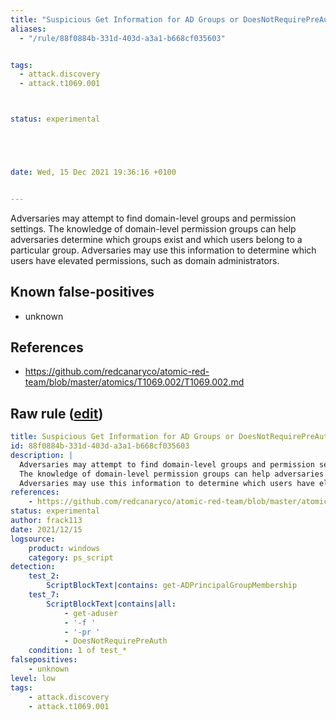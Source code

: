 ```yaml
---
title: "Suspicious Get Information for AD Groups or DoesNotRequirePreAuth User"
aliases:
  - "/rule/88f0884b-331d-403d-a3a1-b668cf035603"


tags:
  - attack.discovery
  - attack.t1069.001



status: experimental





date: Wed, 15 Dec 2021 19:36:16 +0100


---
```


Adversaries may attempt to find domain-level groups and permission settings.
The knowledge of domain-level permission groups can help adversaries determine which groups exist and which users belong to a particular group.
Adversaries may use this information to determine which users have elevated permissions, such as domain administrators. 


<!--more-->


## Known false-positives

* unknown



## References

* https://github.com/redcanaryco/atomic-red-team/blob/master/atomics/T1069.002/T1069.002.md


## Raw rule ([edit](https://github.com/SigmaHQ/sigma/edit/master/rules/windows/powershell/powershell_script/posh_ps_suspicious_ad_group_reco.yml))
```yaml
title: Suspicious Get Information for AD Groups or DoesNotRequirePreAuth User 
id: 88f0884b-331d-403d-a3a1-b668cf035603
description: |
  Adversaries may attempt to find domain-level groups and permission settings.
  The knowledge of domain-level permission groups can help adversaries determine which groups exist and which users belong to a particular group.
  Adversaries may use this information to determine which users have elevated permissions, such as domain administrators. 
references:
    - https://github.com/redcanaryco/atomic-red-team/blob/master/atomics/T1069.002/T1069.002.md
status: experimental
author: frack113
date: 2021/12/15
logsource:
    product: windows
    category: ps_script
detection:
    test_2:
        ScriptBlockText|contains: get-ADPrincipalGroupMembership
    test_7:
        ScriptBlockText|contains|all:
            - get-aduser
            - '-f '
            - '-pr '
            - DoesNotRequirePreAuth 
    condition: 1 of test_*
falsepositives:
    - unknown
level: low
tags:
    - attack.discovery
    - attack.t1069.001
```
